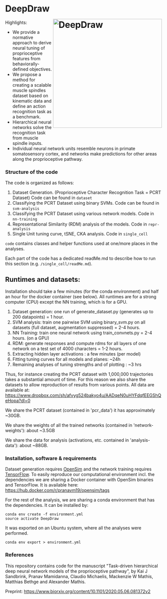 # DeepDraw <img src="https://images.squarespace-cdn.com/content/v1/57f6d51c9f74566f55ecf271/1588528588264-C0AX88HTUWZIUZDBCMVY/ke17ZwdGBToddI8pDm48kI8xML9w6WVF-A8Fd6Xh7CFZw-zPPgdn4jUwVcJE1ZvWhcwhEtWJXoshNdA9f1qD7RyFOMTxaKexDScLPdXmhUBUGoFwIJWq0ElUUZM0MaiSl578qHjAUVYQjaMp75n45A/deepdraw-01.png?format=300w" width="350" title="DeepDraw" alt="DeepDraw" align="right" vspace = "50">

Highlights:

- We provide a normative approach to derive neural tuning of proprioceptive features from behaviorally-defined objectives.
- We propose a method for creating a scalable muscle spindles dataset based on kinematic data and define an action recognition task as a benchmark.
- Hierarchical neural networks solve the recognition task from muscle spindle inputs.
- Individual neural network units resemble neurons in primate somatosensory cortex, and networks make predictions for other areas along the proprioceptive pathway.

### Structure of the code

The code is organized as follows:

1. Dataset Generation. (Proprioceptive Character Recognition Task = PCRT Dataset) Code can be found in `dataset`
2. Classifying the PCRT Dataset using binary SVMs. Code can be found in `svm-analysis`
3. Classifying the PCRT Dataset using various network models. Code in `nn-training`
4. Representational Similarity (RDM) analysis of the models. Code in `repr-analysis`
5. Single Unit tuning curve, tSNE, CKA analysis. Code in `single_cell`

`code` contains classes and helper functions used at one/more places in the analyses.

Each part of the code has a dedicated readMe.md to describe how to run this section (e.g. `/single_cell/readMe.md`).

## Runtimes and datasets:

Installation should take a few minutes (for the conda environment) and half an hour for the docker container (see below). All runtimes are for a strong computer (CPU) except the NN training, which is for a GPU.

1. Dataset generation: one run of generate_dataset.py (generates up to 200 datapoints) = 1 hour.
2. SVM analysis: train one pairwise SVM using binary_svm.py on all datasets (full dataset, augmentation suppressed) = 2-4 hours.
3. NN Training: train one neural network using train_convnets.py = 2-4 hours. (on a GPU)
4. RDM: generate responses and compute rdms for all layers of one network on a test set of 4000 characters = 1-2 hours.
5. Extracting hidden layer activations : a few minutes (per model)
6. Fitting tuning curves for all models and planes: ~24h
7. Remaining analyses of tuning strengths and of plotting : ~3 hrs

Thus, for instance creating the PCRT dataset with 1,000,000 trajectories takes a substantial amount of time. For this reason we also share the datasets to allow reproduction of results from various points. All data are available at:
https://www.dropbox.com/sh/afvyg524bakyo4u/AADqeN0uHYFdqfEEGShQeHopa?dl=0

We share the PCRT dataset (contained in 'pcr_data') it has approximately ~30GB.

We share the weights of all the trained networks (contained in 'network-weights'): about ~3.5GB

We share the data for analysis (activations, etc. contained in 'analysis-data'): about ~88GB.

### Installation, software & requirements

Dataset generation requires [OpenSim](https://opensim.stanford.edu/) and the network training requires [TensorFlow](https://www.tensorflow.org/). To easily reproduce our computational environment incl. the dependencies we are sharing a Docker container with OpenSim binaries and TensorFlow. It is available here: https://hub.docker.com/r/pranavm19/opensim/tags

For the rest of the analysis, we are sharing a conda environment that has the dependencies. It can be installed by:

```
conda env create -f environment.yml
source activate DeepDraw
```

It was exported on an Ubuntu system, where all the analyses were performed.
```
conda env export > environment.yml
```
### References

This repository contains code for the manuscript "Task-driven hierarchical deep neural network models of the proprioceptive pathway", by Kai J Sandbrink, Pranav Mamidanna, Claudio Michaelis, Mackenzie W Mathis, Matthias Bethge and Alexander Mathis.

Preprint: https://www.biorxiv.org/content/10.1101/2020.05.06.081372v2
